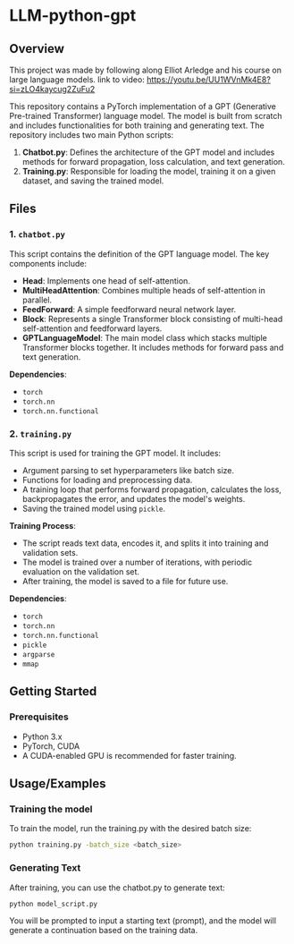 # LLM-python-gpt

## Overview

This project was made by following along Elliot Arledge and his course on large language models. 
link to video: https://youtu.be/UU1WVnMk4E8?si=zLO4kaycug2ZuFu2

This repository contains a PyTorch implementation of a GPT (Generative Pre-trained Transformer) language model. The model is built from scratch and includes functionalities for both training and generating text. The repository includes two main Python scripts:

1. **Chatbot.py**: Defines the architecture of the GPT model and includes methods for forward propagation, loss calculation, and text generation.
2. **Training.py**: Responsible for loading the model, training it on a given dataset, and saving the trained model.

## Files

### 1. `chatbot.py`
This script contains the definition of the GPT language model. The key components include:

- **Head**: Implements one head of self-attention.
- **MultiHeadAttention**: Combines multiple heads of self-attention in parallel.
- **FeedForward**: A simple feedforward neural network layer.
- **Block**: Represents a single Transformer block consisting of multi-head self-attention and feedforward layers.
- **GPTLanguageModel**: The main model class which stacks multiple Transformer blocks together. It includes methods for forward pass and text generation.

**Dependencies**:
- `torch`
- `torch.nn`
- `torch.nn.functional`

### 2. `training.py`
This script is used for training the GPT model. It includes:

- Argument parsing to set hyperparameters like batch size.
- Functions for loading and preprocessing data.
- A training loop that performs forward propagation, calculates the loss, backpropagates the error, and updates the model's weights.
- Saving the trained model using `pickle`.

**Training Process**:
- The script reads text data, encodes it, and splits it into training and validation sets.
- The model is trained over a number of iterations, with periodic evaluation on the validation set.
- After training, the model is saved to a file for future use.

**Dependencies**:
- `torch`
- `torch.nn`
- `torch.nn.functional`
- `pickle`
- `argparse`
- `mmap`

## Getting Started

### Prerequisites
- Python 3.x
- PyTorch, CUDA
- A CUDA-enabled GPU is recommended for faster training.




## Usage/Examples
### Training the model
To train the model, run the training.py with the desired batch size:
```bash
python training.py -batch_size <batch_size>
```

### Generating Text
After training, you can use the chatbot.py to generate text:
```bash
python model_script.py
```
You will be prompted to input a starting text (prompt), and the model will generate a continuation based on the training data.

